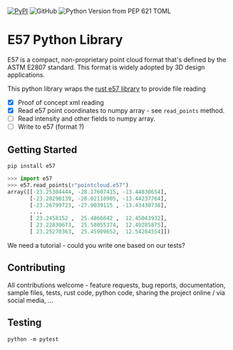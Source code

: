 [![PyPI](https://img.shields.io/pypi/v/e57.svg)](https://pypi.org/project/e57)
![GitHub](https://img.shields.io/github/actions/workflow/status/dancergraham/e57-python/CI.yml?branch=main)
![Python Version from PEP 621 TOML](https://img.shields.io/python/required-version-toml?tomlFilePath=https://raw.githubusercontent.com/dancergraham/e57-python/main/pyproject.toml)

# E57 Python Library

E57 is a compact, non-proprietary point cloud format that's defined by the ASTM E2807 standard. This format is widely adopted by 3D design applications.

This python library wraps the [rust e57 library](https://github.com/cry-inc/e57) to provide file reading

- [x] Proof of concept xml reading
- [x] Read e57 point coordinates to numpy array - see `read_points` method.
- [ ] Read intensity and other fields to numpy array.
- [ ] Write to e57 (format ?)

## Getting Started

`pip install e57`

```python
>>> import e57
>>> e57.read_points(r"pointcloud.e57")
array([[-23.25304444, -28.17607415, -13.44830654],
       [-23.28290139, -28.02118905, -13.44237764],
       [-23.26799723, -27.9039115 , -13.43430738],
       ...,
       [ 23.2458152 ,  25.4866642 ,  12.45043932],
       [ 23.22830673,  25.58055374,  12.49285875],
       [ 23.25270363,  25.45909652,  12.54284554]])
```

We need a tutorial - could you write one based on our tests?

## Contributing

All contributions welcome - feature requests, bug reports, documentation, sample files, tests, rust code, python code, sharing the project online / via social media, ...

## Testing

`python -m pytest`
